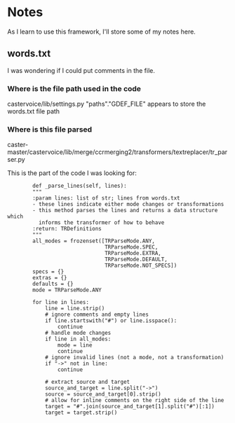 # Notes
As I learn to use this framework, I'll store some of my notes here.

## words.txt
I was wondering if I could put comments in the file. 

### Where is the file path used in the code
castervoice/lib/settings.py "paths"."GDEF_FILE" appears to store the words.txt file path

### Where is this file parsed
caster-master/castervoice/lib/merge/ccrmerging2/transformers/textreplacer/tr_parser.py

This is the part of the code I was looking for:
```
        def _parse_lines(self, lines):
        """
        :param lines: list of str; lines from words.txt
        - these lines indicate either mode changes or transformations
        - this method parses the lines and returns a data structure which
          informs the transformer of how to behave
        :return: TRDefinitions
        """
        all_modes = frozenset([TRParseMode.ANY,
                               TRParseMode.SPEC,
                               TRParseMode.EXTRA,
                               TRParseMode.DEFAULT,
                               TRParseMode.NOT_SPECS])
        specs = {}
        extras = {}
        defaults = {}
        mode = TRParseMode.ANY

        for line in lines:
            line = line.strip()
            # ignore comments and empty lines
            if line.startswith("#") or line.isspace():
                continue
            # handle mode changes
            if line in all_modes:
                mode = line
                continue
            # ignore invalid lines (not a mode, not a transformation)
            if "->" not in line:
                continue

            # extract source and target
            source_and_target = line.split("->")
            source = source_and_target[0].strip()
            # allow for inline comments on the right side of the line
            target = "#".join(source_and_target[1].split("#")[:1])
            target = target.strip()

```